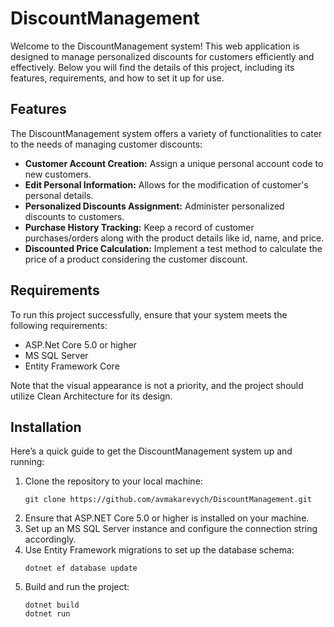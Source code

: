 # DiscountManagement

Welcome to the DiscountManagement system! This web application is designed to manage personalized discounts for customers efficiently and effectively. Below you will find the details of this project, including its features, requirements, and how to set it up for use.

## Features

The DiscountManagement system offers a variety of functionalities to cater to the needs of managing customer discounts:

- **Customer Account Creation:** Assign a unique personal account code to new customers.
- **Edit Personal Information:** Allows for the modification of customer's personal details.
- **Personalized Discounts Assignment:** Administer personalized discounts to customers.
- **Purchase History Tracking:** Keep a record of customer purchases/orders along with the product details like id, name, and price.
- **Discounted Price Calculation:** Implement a test method to calculate the price of a product considering the customer discount.

## Requirements

To run this project successfully, ensure that your system meets the following requirements:

- ASP.Net Core 5.0 or higher
- MS SQL Server
- Entity Framework Core

Note that the visual appearance is not a priority, and the project should utilize Clean Architecture for its design.

## Installation

Here’s a quick guide to get the DiscountManagement system up and running:

1. Clone the repository to your local machine:
    ```
    git clone https://github.com/avmakarevych/DiscountManagement.git
    ```
2. Ensure that ASP.NET Core 5.0 or higher is installed on your machine.
3. Set up an MS SQL Server instance and configure the connection string accordingly.
4. Use Entity Framework migrations to set up the database schema:
    ```
    dotnet ef database update
    ```
5. Build and run the project:
    ```
    dotnet build
    dotnet run
    ```
